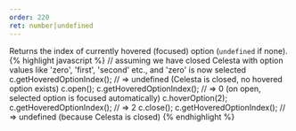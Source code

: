 ```yaml
---
order: 220
ret: number|undefined
---
```

Returns the index of currently hovered (focused) option (`undefined` if none).
{% highlight javascript %}
// assuming we have closed Celesta with option values like 'zero', 'first', 'second' etc., and 'zero' is now selected
c.getHoveredOptionIndex(); // => undefined (Celesta is closed, no hovered option exists)
c.open();
c.getHoveredOptionIndex(); // => 0 (on open, selected option is focused automatically)
c.hoverOption(2);
c.getHoveredOptionIndex(); // => 2
c.close();
c.getHoveredOptionIndex(); // => undefined (because Celesta is closed)
{% endhighlight %}